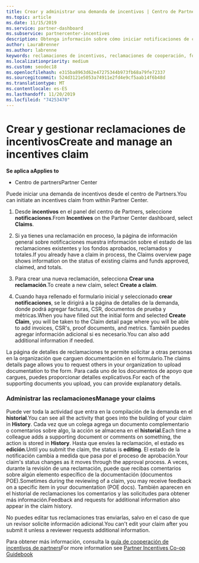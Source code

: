 ```yaml
---
title: Crear y administrar una demanda de incentivos | Centro de Partners
ms.topic: article
ms.date: 11/15/2019
ms.service: partner-dashboard
ms.subservice: partnercenter-incentives
description: Obtenga información sobre cómo iniciar notificaciones de cooperabilidad de incentivos del centro de Partners. Puedes ver toda la actividad que entra en la creación de tu reclamación en Historial.
author: LauraBrenner
ms.author: labrenne
keywords: reclamaciones de incentivos, reclamaciones de cooperación, fondos de cooperación
ms.localizationpriority: medium
ms.custom: seodec18
ms.openlocfilehash: e315ba8963d62e47275344b973fb68a79fe72337
ms.sourcegitcommit: 524d3121e5053a74911e2fd4e9cf5aab14f6b48d
ms.translationtype: MT
ms.contentlocale: es-ES
ms.lasthandoff: 11/20/2019
ms.locfileid: "74253470"
---
```

# <a name="create-and-manage-an-incentives-claim"></a><span data-ttu-id="3f211-105">Crear y gestionar reclamaciones de incentivos</span><span class="sxs-lookup"><span data-stu-id="3f211-105">Create and manage an incentives claim</span></span>

<span data-ttu-id="3f211-106">**Se aplica a**</span><span class="sxs-lookup"><span data-stu-id="3f211-106">**Applies to**</span></span>
- <span data-ttu-id="3f211-107">Centro de partners</span><span class="sxs-lookup"><span data-stu-id="3f211-107">Partner Center</span></span>

<span data-ttu-id="3f211-108">Puede iniciar una demanda de incentivos desde el centro de Partners.</span><span class="sxs-lookup"><span data-stu-id="3f211-108">You can initiate an incentives claim from within Partner Center.</span></span> 

1. <span data-ttu-id="3f211-109">Desde **incentivos** en el panel del centro de Partners, seleccione **notificaciones**.</span><span class="sxs-lookup"><span data-stu-id="3f211-109">From **Incentives** on the Partner Center dashboard, select **Claims**.</span></span>

2.  <span data-ttu-id="3f211-110">Si ya tienes una reclamación en proceso, la página de información general sobre notificaciones muestra información sobre el estado de las reclamaciones existentes y los fondos aprobados, reclamados y totales.</span><span class="sxs-lookup"><span data-stu-id="3f211-110">If you already have a claim in process, the Claims overview page shows information on the status of existing claims and funds approved, claimed, and totals.</span></span>

3.  <span data-ttu-id="3f211-111">Para crear una nueva reclamación, selecciona **Crear una reclamación**.</span><span class="sxs-lookup"><span data-stu-id="3f211-111">To create a new claim, select **Create a claim**.</span></span>

4.  <span data-ttu-id="3f211-112">Cuando haya rellenado el formulario inicial y seleccionado **crear notificaciones**, se le dirigirá a la página de detalles de la demanda, donde podrá agregar facturas, CSR, documentos de prueba y métricas.</span><span class="sxs-lookup"><span data-stu-id="3f211-112">When you have filled out the initial form and selected **Create Claim**, you will be taken to the Claim detail page where you will be able to add invoices, CSR's, proof documents, and metrics.</span></span> <span data-ttu-id="3f211-113">También puedes agregar información adicional si es necesario.</span><span class="sxs-lookup"><span data-stu-id="3f211-113">You can also add additional information if needed.</span></span>

<span data-ttu-id="3f211-114">La página de detalles de reclamaciones te permite solicitar a otras personas en la organización que carguen documentación en el formulario.</span><span class="sxs-lookup"><span data-stu-id="3f211-114">The claims details page allows you to request others in your organization to upload documentation to the form.</span></span> <span data-ttu-id="3f211-115">Para cada uno de los documentos de apoyo que cargues, puedes proporcionar detalles explicativos.</span><span class="sxs-lookup"><span data-stu-id="3f211-115">For each of the supporting documents you upload, you can provide explanatory details.</span></span> 

### <a name="manage-your-claims"></a><span data-ttu-id="3f211-116">Administrar las reclamaciones</span><span class="sxs-lookup"><span data-stu-id="3f211-116">Manage your claims</span></span>

<span data-ttu-id="3f211-117">Puede ver toda la actividad que entra en la compilación de la demanda en el **historial**.</span><span class="sxs-lookup"><span data-stu-id="3f211-117">You can see all the activity that goes into the building of your claim in **History**.</span></span> <span data-ttu-id="3f211-118">Cada vez que un colega agrega un documento complementario o comentarios sobre algo, la acción se almacena en el **historial**.</span><span class="sxs-lookup"><span data-stu-id="3f211-118">Each time a colleague adds a supporting document or comments on something, the action is stored in **History**.</span></span> <span data-ttu-id="3f211-119">Hasta que envíes la reclamación, el estado es **edición**.</span><span class="sxs-lookup"><span data-stu-id="3f211-119">Until you submit the claim, the status is **editing**.</span></span> <span data-ttu-id="3f211-120">El estado de la notificación cambia a medida que pasa por el proceso de aprobación.</span><span class="sxs-lookup"><span data-stu-id="3f211-120">Your claim's status changes as it moves through the approval process.</span></span> <span data-ttu-id="3f211-121">A veces, durante la revisión de una reclamación, puede que recibas comentarios sobre algún elemento específico de la documentación (documentos POE).</span><span class="sxs-lookup"><span data-stu-id="3f211-121">Sometimes during the reviewing of a claim, you may receive feedback on a specific item in your documentation (POE docs).</span></span> <span data-ttu-id="3f211-122">También aparecen en el historial de reclamaciones los comentarios y las solicitudes para obtener más información.</span><span class="sxs-lookup"><span data-stu-id="3f211-122">Feedback and requests for additional information also appear in the claim history.</span></span> 

<span data-ttu-id="3f211-123">No puedes editar tus reclamaciones tras enviarlas, salvo en el caso de que un revisor solicite información adicional.</span><span class="sxs-lookup"><span data-stu-id="3f211-123">You can't edit your claim after you submit it unless a reviewer requests additional information.</span></span>

<span data-ttu-id="3f211-124">Para obtener más información, consulta la [guía de cooperación de incentivos de partners](https://assets.microsoft.com/coop-guidebook.pdf)</span><span class="sxs-lookup"><span data-stu-id="3f211-124">For more information see [Partner Incentives Co-op Guidebook](https://assets.microsoft.com/coop-guidebook.pdf)</span></span>
